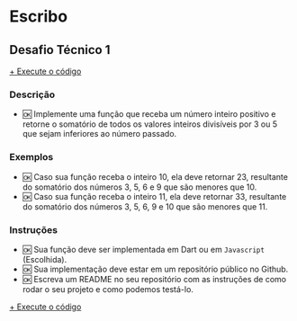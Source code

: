 # Escribo

## Desafio Técnico 1

[+ Execute o código](EXECUTE.md)

### Descrição

- 🆗 Implemente uma função que receba um número inteiro positivo e retorne o somatório de todos os valores inteiros divisíveis por 3 ou 5 que sejam inferiores ao número passado.

### Exemplos

- 🆗 Caso sua função receba o inteiro 10, ela deve retornar 23, resultante do somatório dos números 3, 5, 6 e 9 que são menores que 10.
- 🆗 Caso sua função receba o inteiro 11, ela deve retornar 33, resultante do somatório dos números 3, 5, 6, 9 e 10 que são menores que 11.

### Instruções

- 🆗 Sua função deve ser implementada em Dart ou em `Javascript` (Escolhida).
- 🆗 Sua implementação deve estar em um repositório público no Github.
- 🆗 Escreva um README no seu repositório com as instruções de como rodar o seu projeto e como podemos testá-lo.

[+ Execute o código](EXECUTE.md)
